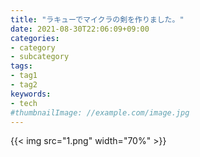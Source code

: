 ```yaml
---
title: "ラキューでマイクラの剣を作りました。"
date: 2021-08-30T22:06:09+09:00
categories:
- category
- subcategory
tags:
- tag1
- tag2
keywords:
- tech
#thumbnailImage: //example.com/image.jpg
---
```


<!--more-->
{{< img src="1.png" width="70%" >}}  
